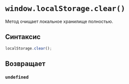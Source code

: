 # `window.localStorage.clear()`

Метод очищает локальное хранилище полностью.

## Синтаксис

```js
localStorage.clear();
```

## Возвращает

### `undefined`
